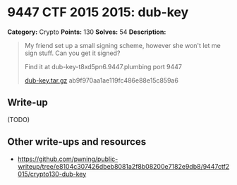 # 9447 CTF 2015 2015: dub-key

**Category:** Crypto
**Points:** 130
**Solves:** 54
**Description:**

> My friend set up a small signing scheme, however she won't let me sign stuff. Can you get it signed?
> 
>  Find it at dub-key-t8xd5pn6.9447.plumbing port 9447
> 
> [dub-key.tar.gz](dub-key-ab9f970aa1ae119fc486e88e15c859a6.tar.gz)  ab9f970aa1ae119fc486e88e15c859a6


## Write-up

(TODO)

## Other write-ups and resources

* <https://github.com/pwning/public-writeup/tree/e8104c307426dbeb8081a2f8b08200e7182e9db8/9447ctf2015/crypto130-dub-key>
